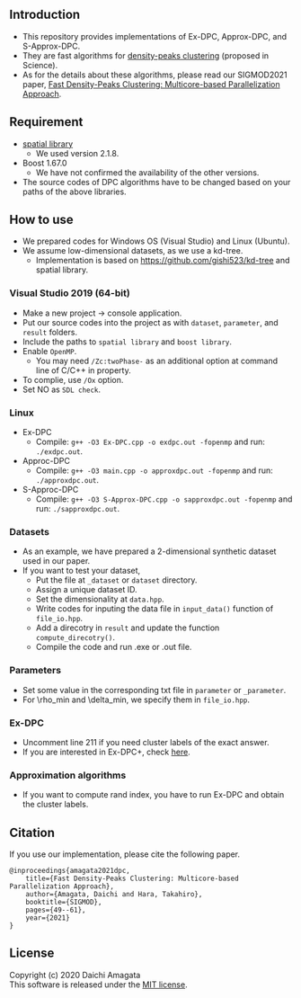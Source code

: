 ## Introduction
* This repository provides implementations of Ex-DPC, Approx-DPC, and S-Approx-DPC.
* They are fast algorithms for [density-peaks clustering](https://science.sciencemag.org/content/344/6191/1492.full) (proposed in Science).
* As for the details about these algorithms, please read our SIGMOD2021 paper, [Fast Density-Peaks Clustering: Multicore-based Parallelization Approach](https://dl.acm.org/doi/10.1145/3448016.3452781).

## Requirement
*  [spatial library](http://spatial.sourceforge.net/)
	* We used version 2.1.8.
* Boost 1.67.0
	* We have not confirmed the availability of the other versions.
* The source codes of DPC algorithms have to be changed based on your paths of the above libraries.

## How to use
* We prepared codes for Windows OS (Visual Studio) and Linux (Ubuntu).
* We assume low-dimensional datasets, as we use a kd-tree.
	* Implementation is based on https://github.com/gishi523/kd-tree and spatial library.

### Visual Studio 2019 (64-bit)
* Make a new project -> console application.
* Put our source codes into the project as with `dataset`, `parameter`, and `result` folders.
* Include the paths to `spatial library` and `boost library`.
* Enable `OpenMP`. 
	* You may need `/Zc:twoPhase-` as an additional option at command line of C/C++ in property.
* To complie, use `/Ox` option.
* Set NO as `SDL check`.

### Linux
* Ex-DPC
	* Compile: `g++ -O3 Ex-DPC.cpp -o exdpc.out -fopenmp` and run: `./exdpc.out`.
* Approc-DPC
	* Compile: `g++ -O3 main.cpp -o approxdpc.out -fopenmp` and run: `./approxdpc.out`.
* S-Approc-DPC
	* Compile: `g++ -O3 S-Approx-DPC.cpp -o sapproxdpc.out -fopenmp` and run: `./sapproxdpc.out`.

### Datasets
* As an example, we have prepared a 2-dimensional synthetic dataset used in our paper.
* If you want to test your dataset,
	* Put the file at `_dataset` or `dataset` directory.
	* Assign a unique dataset ID.
	* Set the dimensionality at `data.hpp`.
	* Write codes for inputing the data file in `input_data()` function of `file_io.hpp`.  
	* Add a direcotry in `result` and update the function `compute_direcotry()`.
	* Compile the code and run .exe or .out file.

### Parameters
* Set some value in the corresponding txt file in `parameter` or `_parameter`.
* For \rho_min and \delta_min, we specify them in `file_io.hpp`.

### Ex-DPC
* Uncomment line 211 if you need cluster labels of the exact answer.
* If you are interested in Ex-DPC+, check [here](https://github.com/amgt-d1/D-DPC).

### Approximation algorithms
* If you want to compute rand index, you have to run Ex-DPC and obtain the cluster labels.

## Citation
If you use our implementation, please cite the following paper.
``` 
@inproceedings{amagata2021dpc,  
    title={Fast Density-Peaks Clustering: Multicore-based Parallelization Approach},  
    author={Amagata, Daichi and Hara, Takahiro},  
    booktitle={SIGMOD},  
    pages={49--61},  
    year={2021}  
}
```

## License
Copyright (c) 2020 Daichi Amagata  
This software is released under the [MIT license](https://github.com/amgt-d1/DPC/blob/main/license.txt).
